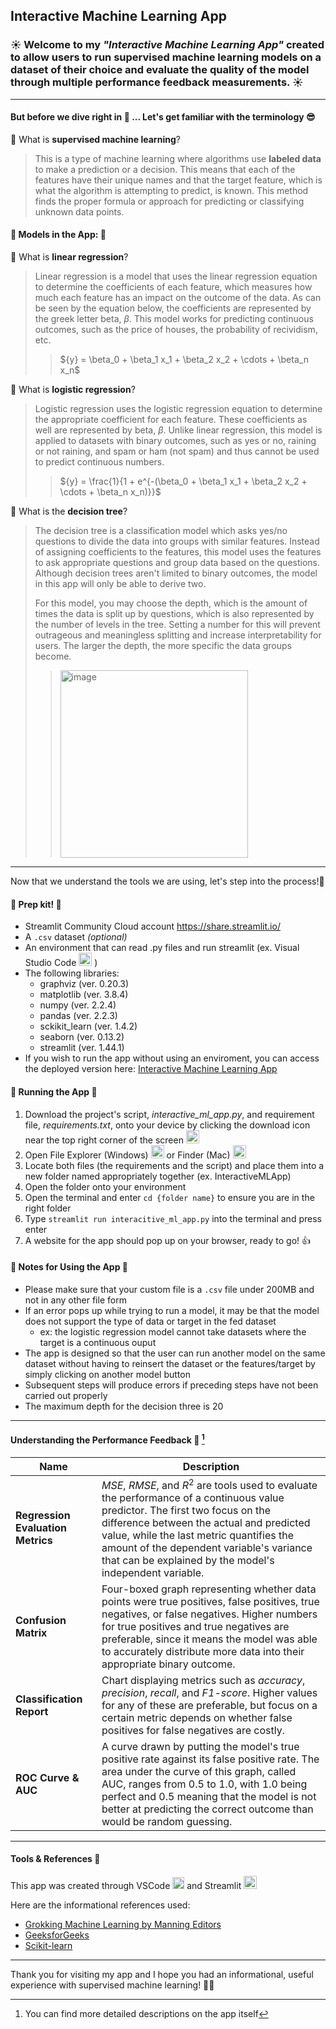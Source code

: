 ## Interactive Machine Learning App

### ☀️ Welcome to my *"Interactive Machine Learning App"* created to allow users to run supervised machine learning models on a dataset of their choice and evaluate the quality of the model through multiple performance feedback measurements. :sunny: 
---
#### But before we dive right in :diving_mask: ... Let's get familiar with the terminology 😎

:rose: What is __supervised machine learning__?
> This is a type of machine learning where algorithms use **labeled data** to make a prediction or a decision. This means that each of the features have their unique names and that the target feature, which is what the algorithm is attempting to predict, is known.
> This method finds the proper formula or approach for predicting or classifying unknown data points.
#### :cactus: Models in the App: :cactus:
:seedling: What is __linear regression__?
> Linear regression is a model that uses the linear regression equation to determine the coefficients of each feature, which measures how much each feature has an impact on the outcome of the data. As can be seen by the equation below, the coefficients are represented by the greek letter beta, $\beta$. This model works for predicting continuous outcomes, such as the price of houses, the probability of recividism, etc.
> > $\{y} = \beta_0 + \beta_1 x_1 + \beta_2 x_2 + \cdots + \beta_n x_n$

:palm_tree: What is __logistic regression__?
> Logistic regression uses the logistic regression equation to determine the appropriate coefficient for each feature. These coefficients as well are represented by beta, $\beta$. Unlike linear regression, this model is applied to datasets with binary outcomes, such as yes or no, raining or not raining, and spam or ham (not spam) and thus cannot be used to predict continuous numbers. 
> > $\{y} = \frac{1}{1 + e^{-(\beta_0 + \beta_1 x_1 + \beta_2 x_2 + \cdots + \beta_n x_n)}}$

:deciduous_tree: What is the __decision tree__?
> The decision tree is a classification model which asks yes/no questions to divide the data into groups with similar features. Instead of assigning coefficients to the features, this model uses the features to ask appropriate questions and group data based on the questions. Although decision trees aren't limited to binary outcomes, the model in this app will only be able to derive two.
>
> For this model, you may choose the depth, which is the amount of times the data is split up by questions, which is also represented by the number of levels in the tree. Setting a number for this will prevent outrageous and meaningless splitting and increase interpretability for users. The larger the depth, the more specific the data groups become.
> > <image src="https://blog.mindmanager.com/wp-content/uploads/2022/03/Decision-Tree-Diagram-Example-MindManager-Blog.png" alt="image" width="300"/>
---
Now that we understand the tools we are using, let's step into the process!🌟
#### :watermelon: Prep kit! :watermelon:
- Streamlit Community Cloud account https://share.streamlit.io/
- A `.csv` dataset *(optional)*
- An environment that can read .py files and run streamlit (ex. Visual Studio Code <image src="https://upload.wikimedia.org/wikipedia/commons/thumb/9/9a/Visual_Studio_Code_1.35_icon.svg/2048px-Visual_Studio_Code_1.35_icon.svg.png" alt="image" width="21"/> )
- The following libraries:
  -  graphviz (ver. 0.20.3)
  -  matplotlib (ver. 3.8.4)
  -  numpy (ver. 2.2.4)
  -  pandas (ver. 2.2.3)
  -  sckikit_learn (ver. 1.4.2)
  -  seaborn (ver. 0.13.2)
  -  streamlit (ver. 1.44.1)
- If you wish to run the app without using an enviroment, you can access the deployed version here: [Interactive Machine Learning App](https://kang-data-science-portfolio-7czws8sggmdaop3hcqzrcq.streamlit.app/)

#### :whale2: Running the App :whale2:
1. Download the project's script, *interactive_ml_app.py*, and requirement file, *requirements.txt*, onto your device by clicking the download icon near the top right corner of the screen <image src="https://static.vecteezy.com/system/resources/previews/019/879/209/non_2x/download-button-on-transparent-background-free-png.png" alt="image" width="21"/>
2. Open File Explorer (Windows) <image src="https://static.wikia.nocookie.net/windows/images/0/04/File_Explorer_Icon.png/revision/latest?cb=20240208004644" alt="image" width="21"/> or Finder (Mac) <image src="https://upload.wikimedia.org/wikipedia/commons/c/c9/Finder_Icon_macOS_Big_Sur.png" alt="image" width="21"/>
3. Locate both files (the requirements and the script) and place them into a new folder named appropriately together (ex. InteractiveMLApp)
4. Open the folder onto your environment
5. Open the terminal and enter `cd {folder name}` to ensure you are in the right folder
7. Type `streamlit run interacitive_ml_app.py` into the terminal and press enter
8. A website for the app should pop up on your browser, ready to go! 👍

#### :cake: Notes for Using the App :cake:
- Please make sure that your custom file is a `.csv` file under 200MB and not in any other file form
- If an error pops up while trying to run a model, it may be that the model does not support the type of data or target in the fed dataset
  - ex: the logistic regression model cannot take datasets where the target is a continuous ouput
- The app is designed so that the user can run another model on the same dataset without having to reinsert the dataset or the features/target by simply clicking on another model button
- Subsequent steps will produce errors if preceding steps have not been carried out properly
- The maximum depth for the decision three is 20
---
#### Understanding the Performance Feedback :ocean: [^1]

Name | Description
-------------| -------------
__Regression Evaluation Metrics__ | _MSE_, _RMSE_, and $R^2$ are tools used to evaluate the performance of a continuous value predictor. The first two focus on the difference between the actual and predicted value, while the last metric quantifies the amount of the dependent variable's variance that can be explained by the model's independent variable.
__Confusion Matrix__  | Four-boxed graph representing whether data points were true positives, false positives, true negatives, or false negatives. Higher numbers for true positives and true negatives are preferable, since it means the model was able to accurately distribute more data into their appropriate binary outcome.
__Classification Report__ | Chart displaying metrics such as _accuracy_, _precision_, _recall_, and _F1-score_. Higher values for any of these are preferable, but focus on a certain metric depends on whether false positives for false negatives are costly.
__ROC Curve & AUC__ | A curve drawn by putting the model's true positive rate against its false positive rate. The area under the curve of this graph, called AUC, ranges from 0.5 to 1.0, with 1.0 being perfect and 0.5 meaning that the model is not better at predicting the correct outcome than would be random guessing.
[^1]: You can find more detailed descriptions on the app itself
---
#### Tools & References :penguin:

This app was created through VSCode  <image src="https://upload.wikimedia.org/wikipedia/commons/thumb/9/9a/Visual_Studio_Code_1.35_icon.svg/2048px-Visual_Studio_Code_1.35_icon.svg.png" alt="image" width="19"/>  and Streamlit <image src="https://encrypted-tbn0.gstatic.com/images?q=tbn:ANd9GcTGDKmSgL7UJ6sstMUQTtjI2iDN7ClN2jRZ5Q&s" alt="image" width="21"/>

Here are the informational references used:
- [Grokking Machine Learning by Manning Editors](https://github.com/luisguiserrano/manning)
- [GeeksforGeeks](https://www.geeksforgeeks.org/regression-metrics/)
- [Scikit-learn](https://scikit-learn.org/stable/modules/tree.html)
---
Thank you for visiting my app and I hope you had an informational, useful experience with supervised machine learning! 💙💛


